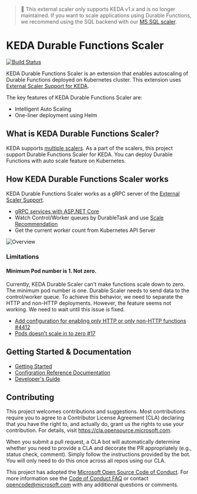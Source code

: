 
> 📢 This external scaler only supports KEDA v1.x and is no longer maintained.
> If you want to scale applications using Durable Functions, we recommend using the SQL backend with our [MS SQL scaler](https://keda.sh/docs/latest/scalers/mssql/).

# KEDA Durable Functions Scaler

[![Build Status](https://durabletaskframework.visualstudio.com/Durable%20Task%20Framework%20CI/_apis/build/status/kedacore.keda-scaler-durable-functions?branchName=master)](https://durabletaskframework.visualstudio.com/Durable%20Task%20Framework%20CI/_build/latest?definitionId=17&branchName=master)

KEDA Durable Functions Scaler is an extension that enables autoscaling of Durable Functions deployed on Kubernetes cluster.
This extension uses [External Scaler Support for KEDA](https://github.com/kedacore/keda/pull/294).

The key features of KEDA Durable Functions Scaler are:

* Intelligent Auto Scaling
* One-liner deployment using Helm

## What is KEDA Durable Functions Scaler?

KEDA supports [multiple scalers](https://github.com/kedacore/keda). As a part of the scalers, this project support Durable Functions Scaler for KEDA. You can deploy Durable Functions with auto scale feature on Kubernetes.

## How KEDA Durable Functions Scaler works

KEDA Durable Functions Scaler works as a gRPC server of the [External Scaler Support](https://github.com/kedacore/keda/pull/294).

* [gRPC services with ASP.NET Core](https://docs.microsoft.com/en-us/aspnet/core/grpc/aspnetcore?view=aspnetcore-3.0&tabs=visual-studio)
* Watch Control/Worker queues by DurableTask and use [Scale Recommendation](https://github.com/Azure/durabletask/blob/master/src/DurableTask.AzureStorage/Monitoring/DisconnectedPerformanceMonitor.cs#L89)
* Get the current worker count from Kubernetes API Server

![Overview](docs/images/overview.png)

### Limitations

#### Minimum Pod number is 1. Not zero.

Currently, KEDA Durable Scaler can't make functions scale down to zero. The minimum pod number is one. Durable Scaler needs to send data to the control/worker queue. To achieve this behavior, we need to separate the HTTP and non-HTTP deployments. However, the feature seems not working. We need to wait until this issue is fixed.

* [Add configuration for enabling only HTTP or only non-HTTP functions #4412](https://github.com/Azure/azure-functions-host/issues/4412)
* [Pods doesn't scale in to zero #17](https://github.com/kedacore/keda-scaler-durable-functions/issues/17)

## Getting Started & Documentation

* [Getting Started](docs/getting-started.md)
* [Configration Reference Documentation](docs/reference.md)
* [Developer's Guide](docs/developers-guide.md)

## Contributing

This project welcomes contributions and suggestions.  Most contributions require you to agree to a
Contributor License Agreement (CLA) declaring that you have the right to, and actually do, grant us
the rights to use your contribution. For details, visit https://cla.opensource.microsoft.com.

When you submit a pull request, a CLA bot will automatically determine whether you need to provide
a CLA and decorate the PR appropriately (e.g., status check, comment). Simply follow the instructions
provided by the bot. You will only need to do this once across all repos using our CLA.

This project has adopted the [Microsoft Open Source Code of Conduct](https://opensource.microsoft.com/codeofconduct/).
For more information see the [Code of Conduct FAQ](https://opensource.microsoft.com/codeofconduct/faq/) or
contact [opencode@microsoft.com](mailto:opencode@microsoft.com) with any additional questions or comments.
